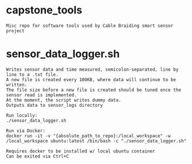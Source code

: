 # capstone_tools
    Misc repo for software tools used by Cable Braiding smart sensor project

# sensor_data_logger.sh
    Writes sensor data and time measured, semicolon-separated, line by line to a .txt file.
    A new file is created every 100KB, where data will continue to be written.
    The file size before a new file is created should be tuned once the sensor read is implemented.
    At the moment, the script writes dummy data.
    Outputs data to sensor_logs directory

    Run locally:
    ./sensor_data_logger.sh

    Run via Docker:
    docker run -it -v "{absolute_path_to_repo}:/local_workspace" -w /local_workspace ubuntu:latest /bin/bash -c "./sensor_data_logger.sh" 

    Requires docker to be installed w/ local ubuntu container
    Can be exited via Ctrl+C
